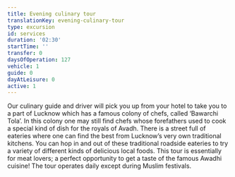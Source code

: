 ```yaml
---
title: Evening culinary tour
translationKey: evening-culinary-tour
type: excursion
id: services
duration: '02:30'
startTime: ''
transfer: 0
daysOfOperation: 127
vehicle: 1
guide: 0
dayAtLeisure: 0
active: 1
---
```

Our culinary guide and driver will pick you up from your hotel to take you to a part of Lucknow which has a famous colony of chefs, called ‘Bawarchi Tola’. In this colony one may still find chefs whose forefathers used to cook a special kind of dish for the royals of Avadh. There is a street full of eateries where one can find the best from Lucknow’s very own traditional kitchens. You can hop in and out of these traditional roadside eateries to try a variety of different kinds of delicious local foods. This tour is essentially for meat lovers; a perfect opportunity to get a taste of the famous Awadhi cuisine! The tour operates daily except during Muslim festivals.